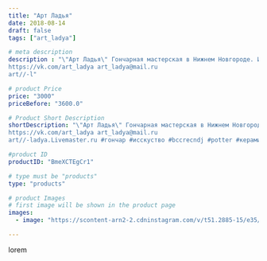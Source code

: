 ```yaml
---
title: "Арт Ладья"
date: 2018-08-14
draft: false
tags: ["art_ladya"]

# meta description
description : "\"Арт Ладья\" Гончарная мастерская в Нижнем Новгороде. Изготовление керамики и мастер//-классы по обучению. 
https://vk.com/art_ladya art_ladya@mail.ru 
art//-l"

# product Price
price: "3000"
priceBefore: "3600.0"

# Product Short Description
shortDescription: "\"Арт Ладья\" Гончарная мастерская в Нижнем Новгороде. Изготовление керамики и мастер//-классы по обучению. 
https://vk.com/art_ladya art_ladya@mail.ru 
art//-ladya.Livemaster.ru #гончар #исскуство #bccrecndj #potter #керамикадляинтерьера #керамикаручнаяработа #гончарнаямастерская #керамиканазаказ #handmade #керамика #гончарнаяпосуда #эксклюзивнаякерамика #painter #dishes #decor #ceramicar #nntoday #claygoods #journeys #earthenware #ceramic #design #путешествие #magic #friends #ceramicart #друзья #чудоконь #clay #авторскаякерамика"

#product ID
productID: "BmeXCTEgCr1"

# type must be "products"
type: "products"

# product Images
# first image will be shown in the product page
images:
  - image: "https://scontent-arn2-2.cdninstagram.com/v/t51.2885-15/e35/40230148_247445045975129_1342073161402810368_n.jpg?se=7&tp=1&_nc_ht=scontent-arn2-2.cdninstagram.com&_nc_cat=105&_nc_ohc=igI3xIMflK8AX99shbD&ccb=7-4&oh=0274b158e6fbe7006cd8f7a227e7b07f&oe=60840B33&_nc_sid=86f79a&ig_cache_key=MTg0NjAxNDIxMDI1Mzc5NDAzNw%3D%3D.2-ccb7-4"

---
```

lorem
